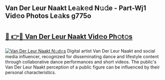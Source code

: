## Van Der Leur Naakt Le𝚊k𝚎d N𝚞𝚍e - Part-Wj1 Vid𝚎o Photos Le𝚊ks g775o

# <h2><a href="http://fb50tid.evod.top/?m=Van+Der+Leur+Naakt">🔗 👉🔴 Van Der Leur Naakt Vid𝚎o Ph𝚘t𝚘s</a></h2>

[![Van Der Leur Naakt N𝚞d𝚎s](https://i.imgur.com/8V9OHl7.gif)](http://fb50tid.evod.top/?m=Van+Der+Leur+Naakt)
Digital artist Van Der Leur Naakt and social media influencer, recognized for disseminating dance and lifestyle content through collaborative dance performances and short videos. The public's Van Der Leur Naakt perception of a public figure can be influenced by their personal characteristics. 
